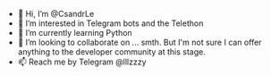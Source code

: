 - 👋 Hi, I’m @CsandrLe
- 👀 I’m interested in Telegram bots and the Telethon
- 🌱 I’m currently learning Python
- 💞️ I’m looking to collaborate on ... smth. But I'm not sure I can offer anything to the developer community at this stage.
- 📫 Reach me by Telegram @lllzzzy
